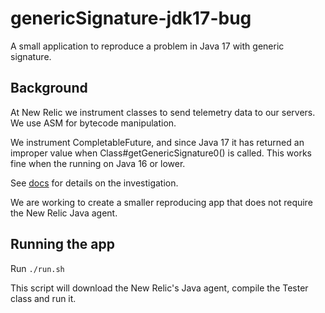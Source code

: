 # genericSignature-jdk17-bug
A small application to reproduce a problem in Java 17 with generic signature.

## Background
At New Relic we instrument classes to send telemetry data to our servers. We use ASM for bytecode manipulation.

We instrument CompletableFuture, and since Java 17 it has returned an improper value when Class#getGenericSignature0() is called. This works fine when the running on Java 16 or lower.

See [docs](docs) for details on the investigation. 

We are working to create a smaller reproducing app that does not require the New Relic Java agent.

## Running the app

Run `./run.sh`

This script will download the New Relic's Java agent, compile the Tester class and run it.
